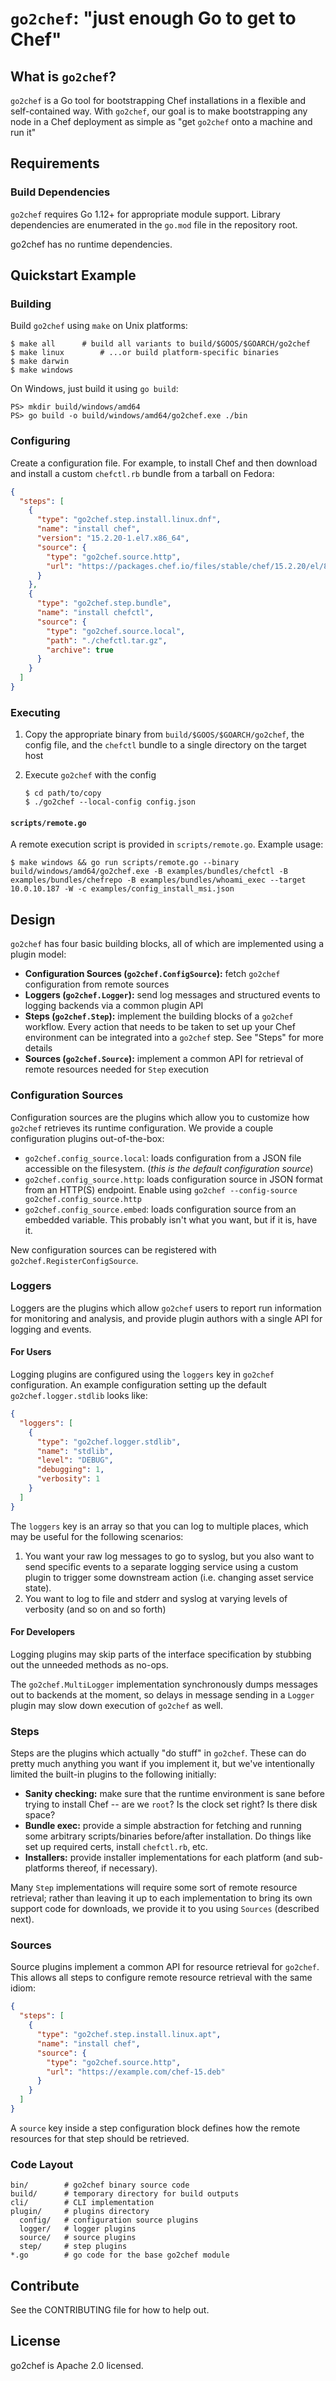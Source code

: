 # `go2chef`: "just enough Go to get to Chef"

## What is `go2chef`?
`go2chef` is a Go tool for bootstrapping Chef installations in a flexible and self-contained way. With `go2chef`, our goal is to make bootstrapping any node in a Chef deployment as simple as "get `go2chef` onto a machine and run it"

## Requirements

### Build Dependencies
`go2chef` requires Go 1.12+ for appropriate module support. Library dependencies are enumerated in the `go.mod` file in the repository root.

go2chef has no runtime dependencies.

## Quickstart Example

### Building

Build `go2chef` using `make` on Unix platforms:

```
$ make all		# build all variants to build/$GOOS/$GOARCH/go2chef
$ make linux		# ...or build platform-specific binaries
$ make darwin
$ make windows
```

On Windows, just build it using `go build`:

```
PS> mkdir build/windows/amd64
PS> go build -o build/windows/amd64/go2chef.exe ./bin
```

### Configuring

Create a configuration file. For example, to install Chef and then download and install a custom `chefctl.rb` bundle from a tarball on Fedora:

```json
{
  "steps": [
    {
      "type": "go2chef.step.install.linux.dnf",
      "name": "install chef",
      "version": "15.2.20-1.el7.x86_64",
      "source": {
        "type": "go2chef.source.http",
        "url": "https://packages.chef.io/files/stable/chef/15.2.20/el/8/chef-15.2.20-1.el7.x86_64.rpm"
      }
    },
    {
      "type": "go2chef.step.bundle",
      "name": "install chefctl",
      "source": {
        "type": "go2chef.source.local",
        "path": "./chefctl.tar.gz",
        "archive": true
      }
    }
  ]
}
```

### Executing

1. Copy the appropriate binary from `build/$GOOS/$GOARCH/go2chef`, the config file, and the `chefctl` bundle to a single directory on the target host
2. Execute `go2chef` with the config

   ```
   $ cd path/to/copy
   $ ./go2chef --local-config config.json
   ```

#### `scripts/remote.go`

A remote execution script is provided in `scripts/remote.go`. Example usage:

```
$ make windows && go run scripts/remote.go --binary build/windows/amd64/go2chef.exe -B examples/bundles/chefctl -B examples/bundles/chefrepo -B examples/bundles/whoami_exec --target 10.0.10.187 -W -c examples/config_install_msi.json
```

## Design

`go2chef` has four basic building blocks, all of which are implemented using a plugin model:

* **Configuration Sources (`go2chef.ConfigSource`):** fetch `go2chef` configuration from remote sources
* **Loggers (`go2chef.Logger`):** send log messages and structured events to logging backends via a common plugin API
* **Steps (`go2chef.Step`):** implement the building blocks of a `go2chef` workflow. Every action that needs to be taken to set up your Chef environment can be integrated into a `go2chef` step. See "Steps" for more details
* **Sources (`go2chef.Source`):** implement a common API for retrieval of remote resources needed for `Step` execution

### Configuration Sources
Configuration sources are the plugins which allow you to customize how `go2chef` retrieves its runtime configuration. We provide a couple configuration plugins out-of-the-box:

* `go2chef.config_source.local`: loads configuration from a JSON file accessible on the filesystem. (*this is the default configuration source*)
* `go2chef.config_source.http`: loads configuration source in JSON format from an HTTP(S) endpoint. Enable using `go2chef --config-source go2chef.config_source.http`
* `go2chef.config_source.embed`: loads configuration source from an embedded variable. This probably isn't what you want, but if it is, have it.

New configuration sources can be registered with `go2chef.RegisterConfigSource`.

### Loggers
Loggers are the plugins which allow `go2chef` users to report run information for monitoring and analysis, and provide plugin authors with a single API for logging and events.

#### For Users
Logging plugins are configured using the `loggers` key in `go2chef` configuration. An example configuration setting up the default `go2chef.logger.stdlib` looks like:

```json
{
  "loggers": [
    {
      "type": "go2chef.logger.stdlib",
      "name": "stdlib",
      "level": "DEBUG",
      "debugging": 1,
      "verbosity": 1
    }
  ]
}
```

The `loggers` key is an array so that you can log to multiple places, which may be useful for the following scenarios:

1. You want your raw log messages to go to syslog, but you also want to send specific events to a separate logging service using a custom plugin to trigger some downstream action (i.e. changing asset service state).
2. You want to log to file and stderr and syslog at varying levels of verbosity (and so on and so forth)

#### For Developers
Logging plugins may skip parts of the interface specification by stubbing out the unneeded methods as no-ops.

The `go2chef.MultiLogger` implementation synchronously dumps messages out to backends at the moment, so delays in message sending in a `Logger` plugin may slow down execution of `go2chef` as well.

### Steps
Steps are the plugins which actually "do stuff" in `go2chef`. These can do pretty much anything you want if you implement it, but we've intentionally limited the built-in plugins to the following initially:

* **Sanity checking:** make sure that the runtime environment is sane before trying to install Chef -- are we `root`? Is the clock set right? Is there disk space?
* **Bundle exec:** provide a simple abstraction for fetching and running some arbitrary scripts/binaries before/after installation. Do things like set up required certs, install `chefctl.rb`, etc.
* **Installers:** provide installer implementations for each platform (and sub-platforms thereof, if necessary).

Many `Step` implementations will require some sort of remote resource retrieval; rather than leaving it up to each implementation to bring its own support code for downloads, we provide it to you using `Sources` (described next).

### Sources
Source plugins implement a common API for resource retrieval for `go2chef`. This allows all steps to configure remote resource retrieval with the same idiom:

```json
{
  "steps": [
    {
      "type": "go2chef.step.install.linux.apt",
      "name": "install chef",
      "source": {
        "type": "go2chef.source.http",
        "url": "https://example.com/chef-15.deb"
      }
    }
  ]
}
```

A `source` key inside a step configuration block defines how the remote resources for that step should be retrieved.

### Code Layout

```
bin/        # go2chef binary source code
build/      # temporary directory for build outputs
cli/        # CLI implementation
plugin/     # plugins directory
  config/   # configuration source plugins
  logger/   # logger plugins
  source/   # source plugins
  step/     # step plugins
*.go        # go code for the base go2chef module
```

## Contribute
See the CONTRIBUTING file for how to help out.

## License
go2chef is Apache 2.0 licensed.
